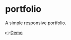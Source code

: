 # portfolio
 A simple responsive portfolio.
<p>👉<a href="https://razeen11.github.io/portfolio" target=_blank>Demo</a></p>
